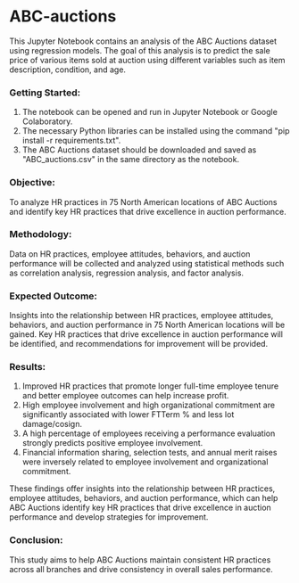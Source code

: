 # ABC-auctions

This Jupyter Notebook contains an analysis of the ABC Auctions dataset using regression models. The goal of this analysis is to predict the sale price of various items sold at auction using different variables such as item description, condition, and age.

### Getting Started:

1. The notebook can be opened and run in Jupyter Notebook or Google Colaboratory.
2. The necessary Python libraries can be installed using the command "pip install -r requirements.txt".
3. The ABC Auctions dataset should be downloaded and saved as "ABC_auctions.csv" in the same directory as the notebook.


### Objective:
To analyze HR practices in 75 North American locations of ABC Auctions and identify key HR practices that drive excellence in auction performance.

### Methodology:
Data on HR practices, employee attitudes, behaviors, and auction performance will be collected and analyzed using statistical methods such as correlation analysis, regression analysis, and factor analysis.

### Expected Outcome:
Insights into the relationship between HR practices, employee attitudes, behaviors, and auction performance in 75 North American locations will be gained. Key HR practices that drive excellence in auction performance will be identified, and recommendations for improvement will be provided.

### Results:

1. Improved HR practices that promote longer full-time employee tenure and better employee outcomes can help increase profit.
2. High employee involvement and high organizational commitment are significantly associated with lower FTTerm % and less lot damage/cosign.
3. A high percentage of employees receiving a performance evaluation strongly predicts positive employee involvement.
4. Financial information sharing, selection tests, and annual merit raises were inversely related to employee involvement and organizational commitment.

These findings offer insights into the relationship between HR practices, employee attitudes, behaviors, and auction performance, which can help ABC Auctions identify key HR practices that drive excellence in auction performance and develop strategies for improvement.

### Conclusion:
This study aims to help ABC Auctions maintain consistent HR practices across all branches and drive consistency in overall sales performance.
